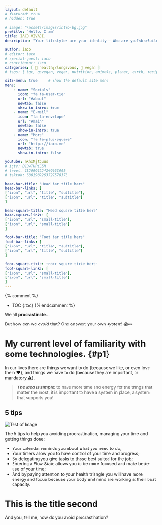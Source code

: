 ```yaml
---
layout: default
# featured: true
# hidden: true

# image: "/assets/images/intro-bg.jpg"
pretitle: "Hello, I am"
title: IΛCO VIVΛCI.
description: "Your lifestyles are your identity — Who are you?<br>Build your lifestyles. Build YOU."

author: iaco
# editor: iaco
# special-guest: iaco
# contributor: iaco
categories: [ 🧬 healthy/longevous, 🌱 vegan ]
# tags: [ tgc, govegan, vegan, nutrition, animals, planet, earth, recipes, cookie ]

site-menu: true     # show the default site menu
menu:
    - name: "Socials"
      icon: "fa fa-user-tie"
      url: "#about"
      newtab: false
      show-in-intro: true
    - name: "E-mail"
      icon: "fa fa-envelope"
      url: "#main"
      newtab: false
      show-in-intro: true
    - name: "More"
      icon: "fa fa-plus-square"
      url: "https://iaco.me"
      newtab: true
      show-in-intro: false

youtube: nXhxMjtquus
# igtv: B1OwTHPiG5M
# tweet: 1236801534240882689
# tiktok: 6801989263727578373

head-bar-title: "Head bar title here"
head-bar-links: [
["icon", "url", "title", "subtitle"],
["icon", "url", "title", "subtitle"]
]

head-square-title: "Head square title here"
head-square-links: [
["icon", "url", "small-title"],
["icon", "url", "small-title"]
]

foot-bar-title: "Foot bar title here"
foot-bar-links: [
["icon", "url", "title", "subtitle"],
["icon", "url", "title", "subtitle"]
]

foot-square-title: "Foot square title here"
foot-square-links: [
["icon", "url", "small-title"],
["icon", "url", "small-title"]
]
---
```


{% comment %}
- TOC
{:toc}
{% endcomment %}

We all **procrastinate**...

But how can we *avoid* that? One answer: your own *system*! 😱💤

# My current level of familiarity with some technologies. {#p1}

In our lives there are things we want to do (because we like, or even love them ❤️), and things we have to do (because they are important, or mandatory ⚠️).

> ***The idea is simple***: to have more <m>time</m> and <m>energy</m> for the things that matter the most, it is important to have a system in place, a system that supports you!

## 5 tips

![]({{site.baseurl}}/assets/images/default-bg.jpg "Test of Image")

The <h>5</h> tips to help you avoiding procrastination, managing your time and getting things done:
- Your calendar reminds you about what you need to do;
- Your timers allow you to have control of your time and progress;
- By delegating you give tasks to those best suited for the job;
- Entering a Flow State allows you to be more focused and make better use of your time;
- And by paying attention to your health triangle you will have more energy and focus because your body and mind are working at their best capacity.

# This is the title second

And you, tell me, how do you avoid procrastination?
